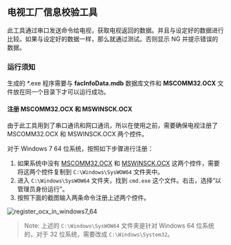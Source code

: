 ## 电视工厂信息校验工具

此工具通过串口发送命令给电视，获取电视返回的数据。并且与设定好的数据进行比较。如果与设定好的数据一样，那么就通过测试。否则显示 NG 并提示错误的数据。

### 运行须知

生成的 \*.exe 程序需要与 **facInfoData.mdb** 数据库文件和 **MSCOMM32.OCX** 文件放在同一个目录下才可以运行成功。

#### 注册 MSCOMM32.OCX 和 MSWINSCK.OCX

由于此工具用到了串口通讯和网口通讯，所以在使用之前，需要确保电视注册了 MSCOMM32.OCX 和 MSWINSCK.OCX 两个控件。

对于 Windows 7 64 位系统，按照如下步骤进行注册：

1. 如果系统中没有 [MSCOMM32.OCX](https://github.com/heray1990/FacInfoCheckingTool/blob/master/MSCOMM32.OCX) 和 [MSWINSCK.OCX](https://github.com/heray1990/FacInfoCheckingTool/blob/master/MSWINSCK.OCX) 这两个控件，需要将这两个控件复制到 `C:\Windows\SysWOW64` 文件夹中。
2. 进入 `C:\Windows\SysWOW64` 文件夹，找到 `cmd.exe` 这个文件。右击，选择“以管理员身份运行”。
3. 按照下面的截图输入两条命令注册上述两个控件。

![register_ocx_in_windows7_64](https://github.com/heray1990/FacInfoCheckingTool/raw/master/Images/register_ocx_in_windows7_64.PNG)

> Note: 上述的 `C:\Windows\SysWOW64` 文件夹是针对 Windows 64 位系统的，对于 32 位系统，需要改成 `C:\Windows\System32`。